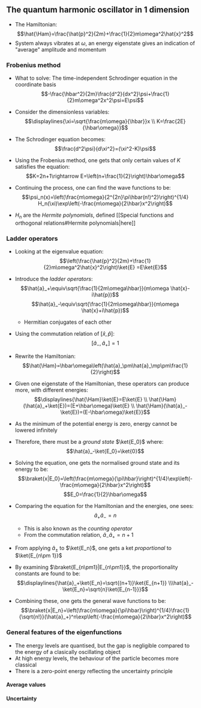 ## The quantum harmonic oscillator in 1 dimension
- The Hamiltonian:
$$\hat{\Ham}=\frac{\hat{p}^2}{2m}+\frac{1}{2}m\omega^2\hat{x}^2$$
- System always vibrates at $\omega$, an energy eigenstate gives an indication of "average" amplitude and momentum

### Frobenius method
- What to solve: The time-independent Schrodinger equation in the coordinate basis
$$-\frac{\hbar^2}{2m}\frac{d^2}{dx^2}\psi+\frac{1}{2}m\omega^2x^2\psi=E\psi$$
- Consider the dimensionless variables:
$$\displaylines{\xi=\sqrt{\frac{m\omega}{\hbar}}x \\ K=\frac{2E}{\hbar\omega}}$$
- The Schrodinger equation becomes:
$$\frac{d^2\psi}{d\xi^2}=(\xi^2-K)\psi$$

- Using the Frobenius method, one gets that only certain values of $K$ satisfies the equation:
$$K=2n+1\rightarrow E=\left(n+\frac{1}{2}\right)\hbar\omega$$
- Continuing the process, one can find the wave functions to be:
$$\psi_n(x)=\left(\frac{m\omega}{2^{2n}\pi\hbar(n!)^2}\right)^{1/4} H_n(\xi)\exp\left(-\frac{m\omega}{2\hbar}x^2\right)$$
- $H_n$ are the _Hermite polynomials_, defined [[Special functions and orthogonal relations#Hermite polynomials|here]]


### Ladder operators
- Looking at the eigenvalue equation:
$$\left(\frac{\hat{p}^2}{2m}+\frac{1}{2}m\omega^2\hat{x}^2\right)\ket{E} =E\ket{E}$$
- Introduce the _ladder operators_:
$$\hat{a}_+\equiv\sqrt{\frac{1}{2m\omega\hbar}}(m\omega \hat{x}-i\hat{p})$$
$$\hat{a}_-\equiv\sqrt{\frac{1}{2m\omega\hbar}}(m\omega \hat{x}+i\hat{p})$$
	- Hermitian conjugates of each other

- Using the commutation relation of $[\hat{x},\hat{p}]$:
$$[\hat{a}_-,\hat{a}_+]=1$$
- Rewrite the Hamiltonian:
$$\hat{\Ham}=\hbar\omega\left(\hat{a}_\pm\hat{a}_\mp\pm\frac{1}{2}\right)$$
- Given one eigenstate of the Hamiltonian, these operators can produce more, with different energies:
$$\displaylines{\hat{\Ham}\ket{E}=E\ket{E} \\ \hat{\Ham}(\hat{a}_+\ket{E})=(E+\hbar\omega)\ket{E} \\ \hat{\Ham}(\hat{a}_-\ket{E})=(E-\hbar\omega)\ket{E}}$$
- As the minimum of the potential energy is zero, energy cannot be lowered infinitely
- Therefore, there must be a _ground state_ $\ket{E_0}$ where:
$$\hat{a}_-\ket{E_0}=\ket{0}$$

- Solving the equation, one gets the normalised ground state and its energy to be:
$$\braket{x|E_0}=\left(\frac{m\omega}{\pi\hbar}\right)^{1/4}\exp\left(-\frac{m\omega}{2\hbar}x^2\right)$$
$$E_0=\frac{1}{2}\hbar\omega$$
- Comparing the equation for the Hamiltonian and the energies, one sees:
$$\hat{a}_+\hat{a}_-=n$$
	- This is also known as the _counting operator_
	- From the commutation relation, $\hat{a}_-\hat{a}_+=n+1$

- From applying $\hat{a}_\pm$ to $\ket{E_n}$, one gets a ket _proportional_ to $\ket{E_{n\pm 1}}$
- By examining $\braket{E_{n\pm1}|E_{n\pm1}}$, the proportionality constants are found to be:
$$\displaylines{\hat{a}_+\ket{E_n}=\sqrt{(n+1)}\ket{E_{n+1}} \\\hat{a}_-\ket{E_n}=\sqrt{n}\ket{E_{n-1}}}$$

- Combining these, one gets the general wave functions to be:
$$\braket{x|E_n}=\left(\frac{m\omega}{\pi\hbar}\right)^{1/4}\frac{1}{\sqrt{n!}}(\hat{a}_+)^n\exp\left(-\frac{m\omega}{2\hbar}x^2\right)$$

### General features of the eigenfunctions
- The energy levels are quantised, but the gap is negligible compared to the energy of a clasically oscillating object
- At high energy levels, the behaviour of the particle becomes more classical
- There is a zero-point energy reflecting the uncertainty principle

#### Average values

#### Uncertainty